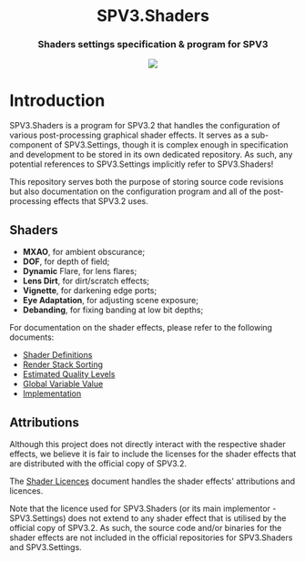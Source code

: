 <html>
    <h1 align="center">
        SPV3.Shaders
    </h1>
    <h3 align="center">
        Shaders settings specification & program for SPV3
    </h3>
    <p align="center">
        <img src="https://user-images.githubusercontent.com/10241434/49329147-ceab0400-f5b5-11e8-8fb1-62c6b24c672b.png">
    <p>
</html>

# Introduction

SPV3.Shaders is a program for SPV3.2 that handles the configuration of various post-processing graphical shader effects.
It serves as a sub-component of SPV3.Settings, though it is complex enough in specification and development to be stored
in its own dedicated repository. As such, any potential references to SPV3.Settings implicitly refer to SPV3.Shaders!

This repository serves both the purpose of storing source code revisions but also documentation on the configuration
program and all of the post-processing effects that SPV3.2 uses.

## Shaders

- **MXAO**, for ambient obscurance;
- **DOF**, for depth of field;
- **Dynamic** Flare, for lens flares;
- **Lens Dirt**, for dirt/scratch effects;
- **Vignette**, for darkening edge ports;
- **Eye Adaptation**, for adjusting scene exposure;
- **Debanding**, for fixing banding at low bit depths;

For documentation on the shader effects, please refer to the following documents:

- [Shader Definitions](doc/shader-definitions.md)
- [Render Stack Sorting](doc/stack-sort.md)
- [Estimated Quality Levels](doc/quality-levels.md)
- [Global Variable Value](doc/global-variable.md)
- [Implementation](doc/implementation.md)

## Attributions

Although this project does not directly interact with the respective shader effects, we believe it is fair to include
the licenses for the shader effects that are distributed with the official copy of SPV3.2.

The [Shader Licences](doc/shader-licenses.md) document handles the shader effects' attributions and licences.

Note that the licence used for SPV3.Shaders (or its main implementor - SPV3.Settings) does not extend to any shader
effect that is utilised by the official copy of SPV3.2. As such, the source code and/or binaries for the shader effects
are not included in the official repositories for SPV3.Shaders and SPV3.Settings.